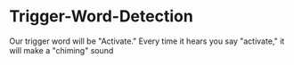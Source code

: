 # Trigger-Word-Detection
Our trigger word will be "Activate." Every time it hears you say "activate," it will make a "chiming" sound
